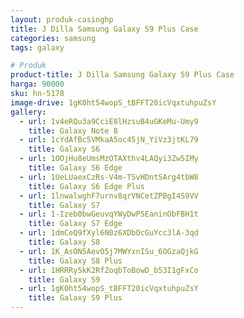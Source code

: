 ```yaml
---
layout: produk-casinghp
title: J Dilla Samsung Galaxy S9 Plus Case
categories: samsung
tags: galaxy

# Produk
product-title: J Dilla Samsung Galaxy S9 Plus Case
harga: 90000
sku: hn-5178
image-drive: 1gK0ht54wopS_tBFFT20icVqxtuhpuZsY
gallery:
  - url: 1v4eRQu3a9CciE8lHzsuB4uGKeMu-Umy9
    title: Galaxy Note 8
  - url: 1cYdAfBc5VMkaA5oc45jN_YiVz3jtKL79
    title: Galaxy S6
  - url: 1OOjHu8eUmsMzOTAXthv4LAQyi3Zw5IMy
    title: Galaxy S6 Edge
  - url: 1UeLUaexCzRs-V4m-TSvHDntSArg4tbW8
    title: Galaxy S6 Edge Plus
  - url: 1lnwalwghF7urnv8qrVNCetZPBgI4S9VV
    title: Galaxy S7
  - url: 1-Izeb0bwGeuvqYWyDwP5EaninObFBH1t
    title: Galaxy S7 Edge
  - url: 1dmCeQ9fXyl6N0z6XDbOcGuYcc3lA-3qd
    title: Galaxy S8
  - url: 1K_AsON5AevO5j7MWYxnISu_6OGzaQjkG
    title: Galaxy S8 Plus
  - url: 1HRRRy5kK2RfZoqbToBowD_b53I1gFxCo
    title: Galaxy S9
  - url: 1gK0ht54wopS_tBFFT20icVqxtuhpuZsY
    title: Galaxy S9 Plus
---
```

